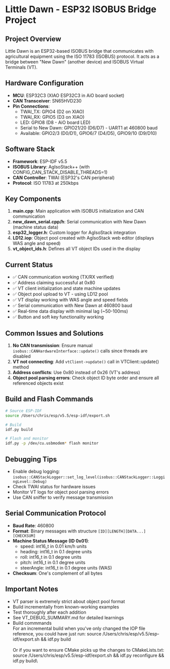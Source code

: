 # Little Dawn - ESP32 ISOBUS Bridge Project

## Project Overview
Little Dawn is an ESP32-based ISOBUS bridge that communicates with agricultural equipment using the ISO 11783 (ISOBUS) protocol. It acts as a bridge between "New Dawn" (another device) and ISOBUS Virtual Terminals (VT).

## Hardware Configuration
- **MCU**: ESP32C3 (XIAO ESP32C3 in AiO board socket)
- **CAN Transceiver**: SN65HVD230
- **Pin Connections**:
  - TWAI_TX: GPIO4 (D2 on XIAO)
  - TWAI_RX: GPIO5 (D3 on XIAO)
  - LED: GPIO8 (D8 - AiO board LED)
  - Serial to New Dawn: GPIO21/20 (D6/D7) - UART1 at 460800 baud
  - Available: GPIO2/3 (D0/D1), GPIO6/7 (D4/D5), GPIO9/10 (D9/D10)

## Software Stack
- **Framework**: ESP-IDF v5.5
- **ISOBUS Library**: AgIsoStack++ (with CONFIG_CAN_STACK_DISABLE_THREADS=1)
- **CAN Controller**: TWAI (ESP32's CAN peripheral)
- **Protocol**: ISO 11783 at 250kbps

## Key Components
1. **main.cpp**: Main application with ISOBUS initialization and CAN communication
2. **new_dawn_serial.cpp/h**: Serial communication with New Dawn (machine status data)
3. **esp32_logger.h**: Custom logger for AgIsoStack integration
4. **LD12.iop**: Object pool created with AgIsoStack web editor (displays WAS angle and speed)
5. **vt_object_ids.h**: Defines all VT object IDs used in the display

## Current Status
- ✅ CAN communication working (TX/RX verified)
- ✅ Address claiming successful at 0x80
- ✅ VT client initialization and state machine updates
- ✅ Object pool upload to VT - using LD12 pool
- ✅ VT display working with WAS angle and speed fields
- ✅ Serial communication with New Dawn at 460800 baud
- ✅ Real-time data display with minimal lag (~50-100ms)
- ✅ Button and soft key functionality working

## Common Issues and Solutions
1. **No CAN transmission**: Ensure manual `isobus::CANHardwareInterface::update()` calls since threads are disabled
2. **VT not connecting**: Add `vtClient->update()` call in VTClient::update() method
3. **Address conflicts**: Use 0x80 instead of 0x26 (VT's address)
4. **Object pool parsing errors**: Check object ID byte order and ensure all referenced objects exist

## Build and Flash Commands
```bash
# Source ESP-IDF
source /Users/chris/esp/v5.5/esp-idf/export.sh

# Build
idf.py build

# Flash and monitor
idf.py -p /dev/cu.usbmodem* flash monitor
```

## Debugging Tips
- Enable debug logging: `isobus::CANStackLogger::set_log_level(isobus::CANStackLogger::LoggingLevel::Debug)`
- Check TWAI status for hardware issues
- Monitor VT logs for object pool parsing errors
- Use CAN sniffer to verify message transmission

## Serial Communication Protocol
- **Baud Rate**: 460800
- **Format**: Binary messages with structure `[ID][LENGTH][DATA...][CHECKSUM]`
- **Machine Status Message (ID 0x01)**:
  - speed: int16_t in 0.01 km/h units
  - heading: int16_t in 0.1 degree units  
  - roll: int16_t in 0.1 degree units
  - pitch: int16_t in 0.1 degree units
  - steerAngle: int16_t in 0.1 degree units (WAS)
- **Checksum**: One's complement of all bytes

## Important Notes
- VT parser is extremely strict about object pool format
- Build incrementally from known-working examples
- Test thoroughly after each addition
- See VT_DEBUG_SUMMARY.md for detailed learnings
- Build commmands\
For an incremental build when you've only changed the IOP file reference, you could have just run:
  source /Users/chris/esp/v5.5/esp-idf/export.sh && idf.py build\
\
Or if you want to ensure CMake picks up the changes to CMakeLists.txt:
  source /Users/chris/esp/v5.5/esp-idf/export.sh && idf.py reconfigure && idf.py build\